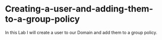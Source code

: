 # Creating-a-user-and-adding-them-to-a-group-policy
In this Lab I will create a user to our Domain and add them to a group policy.
